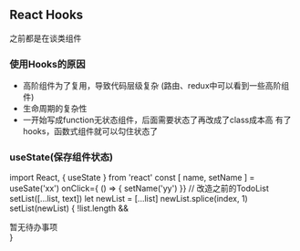 <!--
 * @Author: yuzihan yuzihanyuzihan@163.com
 * @Date: 2022-05-20 18:44:05
 * @LastEditors: yuzihan yuzihanyuzihan@163.com
 * @LastEditTime: 2022-05-20 19:12:38
 * @FilePath: /fe_interview/react/react3.md
 * @Description: 这是默认设置,请设置`customMade`, 打开koroFileHeader查看配置 进行设置: https://github.com/OBKoro1/koro1FileHeader/wiki/%E9%85%8D%E7%BD%AE
-->
## React Hooks
之前都是在谈类组件
### 使用Hooks的原因
- 高阶组件为了复用，导致代码层级复杂 (路由、redux中可以看到一些高阶组件)
- 生命周期的复杂性
- 一开始写成function无状态组件，后面需要状态了再改成了class成本高
有了hooks，函数式组件就可以勾住状态了
### useState(保存组件状态)
import React, { useState } from 'react'
const [ name, setName ] = useSate('xx')
onClick={ () => {
    setName('yy')
}}
// 改造之前的TodoList
setList([...list, text])
let newList = [...list]
newList.splice(index, 1)
setList(newList)
{ !list.length && <div>暂无待办事项</div> }